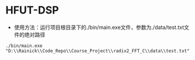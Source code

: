# HFUT-DSP
- 使用方法：运行项目根目录下的./bin/main.exe文件，参数为./data/test.txt文件的绝对路径
```shell
./bin/main.exe "D:\\Rainick\\Code_Repo\\Course_Project\\radix2_FFT_C\\data\\test.txt"
```
